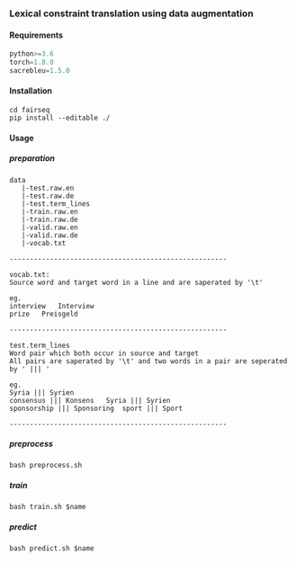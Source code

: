 ### **Lexical constraint translation using data augmentation**


#### **Requirements**
```python
python>=3.6
torch=1.8.0
sacrebleu=1.5.0
```

#### **Installation**
```shell
cd fairseq
pip install --editable ./
```

#### **Usage**
##### **preparation**
```shell
data
   |-test.raw.en
   |-test.raw.de
   |-test.term_lines
   |-train.raw.en
   |-train.raw.de
   |-valid.raw.en
   |-valid.raw.de
   |-vocab.txt

------------------------------------------------------

vocab.txt:
Source word and target word in a line and are saperated by '\t' 

eg.
interview	Interview
prize	Preisgeld

------------------------------------------------------

test.term_lines
Word pair which both occur in source and target
All pairs are saperated by '\t' and two words in a pair are seperated by ' ||| '

eg.
Syria ||| Syrien
consensus ||| Konsens	Syria ||| Syrien
sponsorship ||| Sponsoring	sport ||| Sport

------------------------------------------------------

```

##### **preprocess**
```shell
bash preprocess.sh
```

##### **train**
```shell
bash train.sh $name
```

##### **predict**
```shell
bash predict.sh $name
```